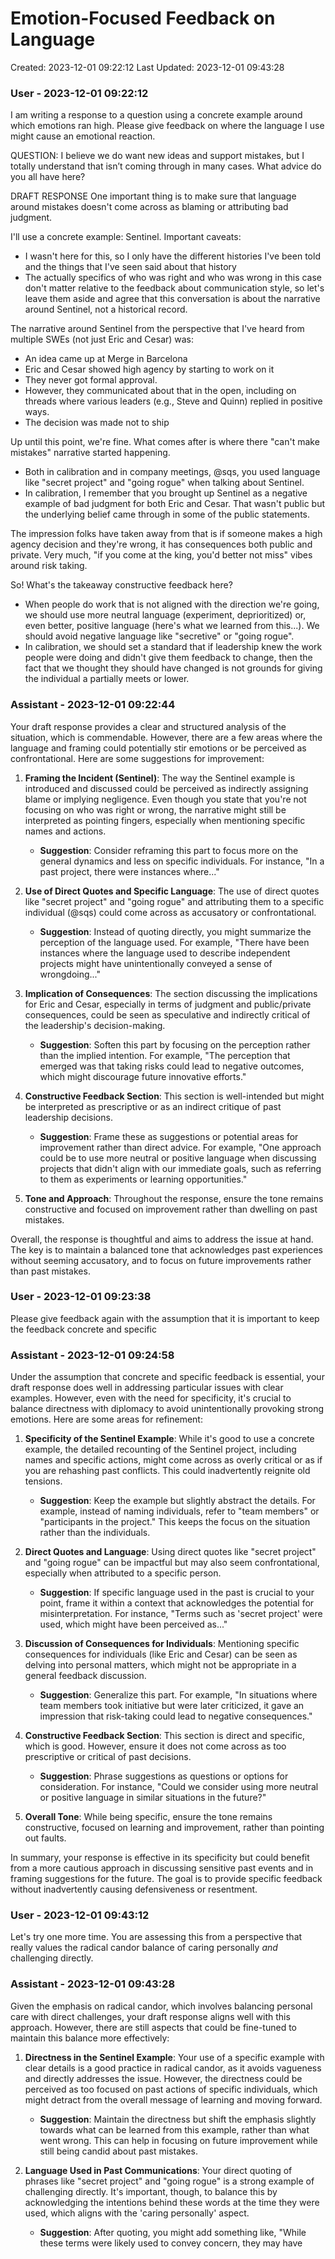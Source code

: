 # Emotion-Focused Feedback on Language

Created: 2023-12-01 09:22:12
Last Updated: 2023-12-01 09:43:28

### User - 2023-12-01 09:22:12

I am writing a response to a question using a concrete example around which emotions ran high. Please give feedback on where the language I use might cause an emotional reaction.

QUESTION: I believe we do want new ideas and support mistakes, but I totally understand that isn’t coming through in many cases. What advice do you all have here?

DRAFT RESPONSE
One important thing is to make sure that language around mistakes doesn't come across as blaming or attributing bad judgment. 

I'll use a concrete example: Sentinel. Important caveats:
- I wasn't here for this, so I only have the different histories I've been told and the things that I've seen said about that history
- The actually specifics of who was right and who was wrong in this case don't matter relative to the feedback about communication style, so let's leave them aside and agree that this conversation is about the narrative around Sentinel, not a historical record.

The narrative around Sentinel from the perspective that I've heard from multiple SWEs (not just Eric and Cesar) was:
- An idea came up at Merge in Barcelona
- Eric and Cesar showed high agency by starting to work on it
- They never got formal approval.
- However, they communicated about that in the open, including on threads where various leaders (e.g., Steve and Quinn) replied in positive ways.
- The decision was made not to ship

Up until this point, we're fine. What comes after is where there "can't make mistakes" narrative started happening.
- Both in calibration and in company meetings, @sqs, you used language like "secret project" and "going rogue" when talking about Sentinel.
- In calibration, I remember that you brought up Sentinel as a negative example of bad judgment for both Eric and Cesar. That wasn't public but the underlying belief came through in some of the public statements.

The impression folks have taken away from that is if someone makes a high agency decision and they're wrong, it has consequences both public and private. Very much, "if you come at the king, you'd better not miss" vibes around risk taking.

So! What's the takeaway constructive feedback here?
- When people do work that is not aligned with the direction we're going, we should use more neutral language (experiment, deprioritized) or, even better, positive language (here's what we learned from this...). We should avoid negative language like "secretive" or "going rogue".
- In calibration, we should set a standard that if leadership knew the work people were doing and didn't give them feedback to change, then the fact that we thought they should have changed is not grounds for giving the individual a partially meets or lower. 

### Assistant - 2023-12-01 09:22:44

Your draft response provides a clear and structured analysis of the situation, which is commendable. However, there are a few areas where the language and framing could potentially stir emotions or be perceived as confrontational. Here are some suggestions for improvement:

1. **Framing the Incident (Sentinel)**: The way the Sentinel example is introduced and discussed could be perceived as indirectly assigning blame or implying negligence. Even though you state that you're not focusing on who was right or wrong, the narrative might still be interpreted as pointing fingers, especially when mentioning specific names and actions.

    - **Suggestion**: Consider reframing this part to focus more on the general dynamics and less on specific individuals. For instance, "In a past project, there were instances where..."

2. **Use of Direct Quotes and Specific Language**: The use of direct quotes like "secret project" and "going rogue" and attributing them to a specific individual (@sqs) could come across as accusatory or confrontational.

    - **Suggestion**: Instead of quoting directly, you might summarize the perception of the language used. For example, "There have been instances where the language used to describe independent projects might have unintentionally conveyed a sense of wrongdoing..."

3. **Implication of Consequences**: The section discussing the implications for Eric and Cesar, especially in terms of judgment and public/private consequences, could be seen as speculative and indirectly critical of the leadership's decision-making.

    - **Suggestion**: Soften this part by focusing on the perception rather than the implied intention. For example, "The perception that emerged was that taking risks could lead to negative outcomes, which might discourage future innovative efforts."

4. **Constructive Feedback Section**: This section is well-intended but might be interpreted as prescriptive or as an indirect critique of past leadership decisions.

    - **Suggestion**: Frame these as suggestions or potential areas for improvement rather than direct advice. For example, "One approach could be to use more neutral or positive language when discussing projects that didn't align with our immediate goals, such as referring to them as experiments or learning opportunities."

5. **Tone and Approach**: Throughout the response, ensure the tone remains constructive and focused on improvement rather than dwelling on past mistakes.

Overall, the response is thoughtful and aims to address the issue at hand. The key is to maintain a balanced tone that acknowledges past experiences without seeming accusatory, and to focus on future improvements rather than past mistakes.

### User - 2023-12-01 09:23:38

Please give feedback again with the assumption that it is important to keep the feedback concrete and specific

### Assistant - 2023-12-01 09:24:58

Under the assumption that concrete and specific feedback is essential, your draft response does well in addressing particular issues with clear examples. However, even with the need for specificity, it's crucial to balance directness with diplomacy to avoid unintentionally provoking strong emotions. Here are some areas for refinement:

1. **Specificity of the Sentinel Example**: While it's good to use a concrete example, the detailed recounting of the Sentinel project, including names and specific actions, might come across as overly critical or as if you are rehashing past conflicts. This could inadvertently reignite old tensions.

    - **Suggestion**: Keep the example but slightly abstract the details. For example, instead of naming individuals, refer to "team members" or "participants in the project." This keeps the focus on the situation rather than the individuals.

2. **Direct Quotes and Language**: Using direct quotes like "secret project" and "going rogue" can be impactful but may also seem confrontational, especially when attributed to a specific person.

    - **Suggestion**: If specific language used in the past is crucial to your point, frame it within a context that acknowledges the potential for misinterpretation. For instance, "Terms such as 'secret project' were used, which might have been perceived as..."

3. **Discussion of Consequences for Individuals**: Mentioning specific consequences for individuals (like Eric and Cesar) can be seen as delving into personal matters, which might not be appropriate in a general feedback discussion.

    - **Suggestion**: Generalize this part. For example, "In situations where team members took initiative but were later criticized, it gave an impression that risk-taking could lead to negative consequences."

4. **Constructive Feedback Section**: This section is direct and specific, which is good. However, ensure it does not come across as too prescriptive or critical of past decisions.

    - **Suggestion**: Phrase suggestions as questions or options for consideration. For instance, "Could we consider using more neutral or positive language in similar situations in the future?"

5. **Overall Tone**: While being specific, ensure the tone remains constructive, focused on learning and improvement, rather than pointing out faults.

In summary, your response is effective in its specificity but could benefit from a more cautious approach in discussing sensitive past events and in framing suggestions for the future. The goal is to provide specific feedback without inadvertently causing defensiveness or resentment.

### User - 2023-12-01 09:43:12

Let's try one more time. You are assessing this from a perspective that really values the radical candor balance of caring personally _and_ challenging directly. 

### Assistant - 2023-12-01 09:43:28

Given the emphasis on radical candor, which involves balancing personal care with direct challenges, your draft response aligns well with this approach. However, there are still aspects that could be fine-tuned to maintain this balance more effectively:

1. **Directness in the Sentinel Example**: Your use of a specific example with clear details is a good practice in radical candor, as it avoids vagueness and directly addresses the issue. However, the directness could be perceived as too focused on past actions of specific individuals, which might detract from the overall message of learning and moving forward.

    - **Suggestion**: Maintain the directness but shift the emphasis slightly towards what can be learned from this example, rather than what went wrong. This can help in focusing on future improvement while still being candid about past mistakes.

2. **Language Used in Past Communications**: Your direct quoting of phrases like "secret project" and "going rogue" is a strong example of challenging directly. It's important, though, to balance this by acknowledging the intentions behind these words at the time they were used, which aligns with the 'caring personally' aspect.

    - **Suggestion**: After quoting, you might add something like, "While these terms were likely used to convey concern, they may have

